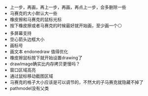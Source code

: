- 上一步，再画，再上一步，再画，再点上一步，会多删除一些
- 马赛克的大小默认大一些
- 橡皮擦和马赛克的鼠标光标
- 按下橡皮擦或者马赛克的时候最好就开始画，至少画一个⚪
- 多屏幕支持
- 空心箭头边框大小
- 画标号
- 画文本 endonedraw 值得优化
- 橡皮擦鼠标按下就开始设置drawing了
- drawImage确实比内存拷贝更慢吗？
- 窗口区域高亮
- 通过鼠标移动截图区域
- 马赛克的格子大小应该是可以调节的，不然大的子马赛克就隐藏不掉了
- pathmodel没有父类
